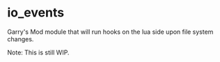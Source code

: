 # io_events
Garry's Mod module that will run hooks on the lua side upon file system changes.

Note: This is still WIP.
